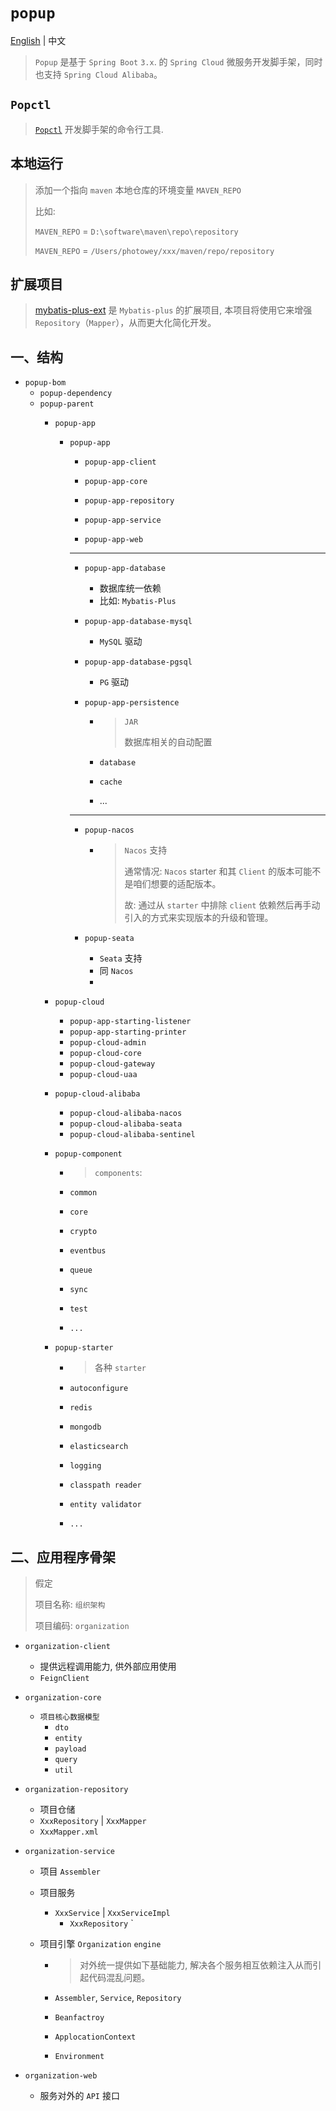 # `popup`

 [English](./README.md)  | 中文

> `Popup`  是基于 `Spring Boot` `3.x`. 的 `Spring Cloud` 微服务开发脚手架，同时也支持 `Spring Cloud Alibaba`。



## `Popctl`

> [`Popctl`](https://github.com/photowey/popctl) 开发脚手架的命令行工具.



## 本地运行

> 添加一个指向 `maven` 本地仓库的环境变量 `MAVEN_REPO`
>
> 比如: 
>
> `MAVEN_REPO` = `D:\software\maven\repo\repository`
>
> `MAVEN_REPO` = `/Users/photowey/xxx/maven/repo/repository`



## 扩展项目

> [mybatis-plus-ext](https://github.com/photowey/mybatis-plus-ext) 是 `Mybatis-plus` 的扩展项目, 本项目将使用它来增强 `Repository`（`Mapper`），从而更大化简化开发。



## 一、结构

- `popup-bom`
  - `popup-dependency`
  - `popup-parent`
    - `popup-app`
      - `popup-app`
        - `popup-app-client`
        
        - `popup-app-core`
        
        - `popup-app-repository`
        
        - `popup-app-service`
        
        - `popup-app-web`
        
        - --
        
        - `popup-app-database`
        
          - 数据库统一依赖
          - 比如: `Mybatis-Plus`
        
        - `popup-app-database-mysql`
        
          - `MySQL` 驱动
        
        - `popup-app-database-pgsql`
        
          - `PG` 驱动
        
        - `popup-app-persistence`
        
          - > `JAR`
            >
            > 数据库相关的自动配置
        
          - `database`
        
          - `cache`
        
          - ...
        
        - --
        
        - `popup-nacos`
        
          - > `Nacos` 支持
            >
            > 通常情况: `Nacos` starter 和其 `Client` 的版本可能不是咱们想要的适配版本。
            >
            > 故: 通过从 `starter` 中排除 `client` 依赖然后再手动引入的方式来实现版本的升级和管理。

        - `popup-seata`

          - `Seata` 支持
          - 同 `Nacos`
          -

    - `popup-cloud`

      - `popup-app-starting-listener`
      - `popup-app-starting-printer`
      - `popup-cloud-admin`
      - `popup-cloud-core`
      - `popup-cloud-gateway`
      - `popup-cloud-uaa`

    - `popup-cloud-alibaba`

      - `popup-cloud-alibaba-nacos`
      - `popup-cloud-alibaba-seata`
      - `popup-cloud-alibaba-sentinel`

    - `popup-component`

      - > `components`:

      - `common`

      - `core`

      - `crypto`

      - `eventbus`

      - `queue`

      - `sync`

      - `test`

      - `...`
    
    - `popup-starter`

      - > 各种 `starter`

      - `autoconfigure`

      - `redis`

      - `mongodb`

      - `elasticsearch`

      - `logging`

      - `classpath reader`

      - `entity validator`

      - `...`



## 二、应用程序骨架

> 假定
>
> 项目名称:  `组织架构`
>
> 项目编码: `organization`

- `organization-client`

  - 提供远程调用能力, 供外部应用使用
  - `FeignClient`

- `organization-core`

  - `项目核心数据模型`
    - `dto`
    - `entity`
    - `payload`
    - `query`
    - `util`

- `organization-repository`

  - 项目仓储
  - `XxxRepository` | `XxxMapper`
  - `XxxMapper.xml`

- `organization-service`

  - 项目 `Assembler`

  - 项目服务

    - `XxxService` | `XxxServiceImpl`
      - `XxxRepository` `

  - 项目引擎  `Organization` `engine`

    - > 对外统一提供如下基础能力, 解决各个服务相互依赖注入从而引起代码混乱问题。

    -  `Assembler`, `Service`, `Repository`

    - `Beanfactroy`

    - `ApplocationContext`

    - `Environment`

- `organization-web`

  - 服务对外的 `API` 接口

